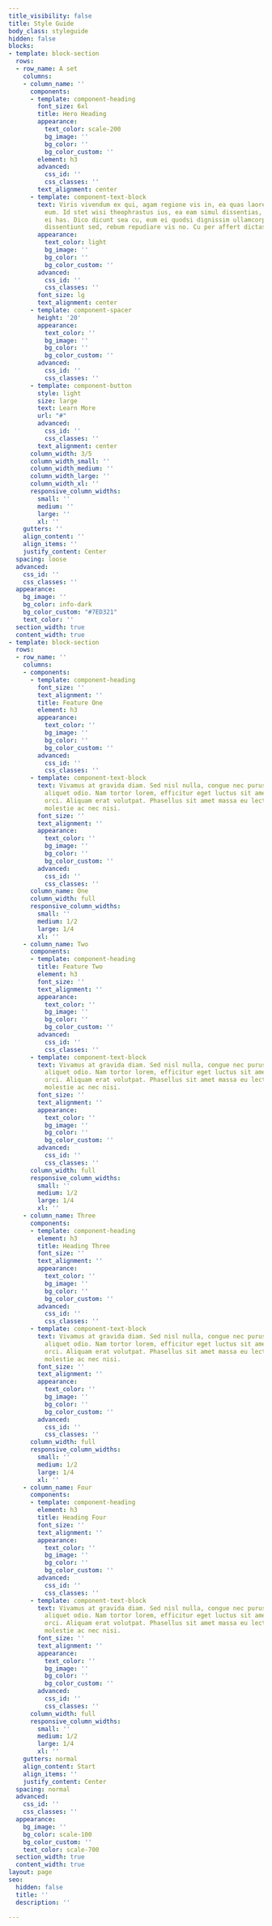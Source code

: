 ```yaml
---
title_visibility: false
title: Style Guide
body_class: styleguide
hidden: false
blocks:
- template: block-section
  rows:
  - row_name: A set
    columns:
    - column_name: ''
      components:
      - template: component-heading
        font_size: 6xl
        title: Hero Heading
        appearance:
          text_color: scale-200
          bg_image: ''
          bg_color: ''
          bg_color_custom: ''
        element: h3
        advanced:
          css_id: ''
          css_classes: ''
        text_alignment: center
      - template: component-text-block
        text: Viris vivendum ex qui, agam regione vis in, ea quas laoreet qualisque
          eum. Id stet wisi theophrastus ius, ea eam simul dissentias, quis vitae
          ei has. Dico dicunt sea cu, eum ei quodsi dignissim ullamcorper. Et explicari
          dissentiunt sed, rebum repudiare vis no. Cu per affert dictas accusata.
        appearance:
          text_color: light
          bg_image: ''
          bg_color: ''
          bg_color_custom: ''
        advanced:
          css_id: ''
          css_classes: ''
        font_size: lg
        text_alignment: center
      - template: component-spacer
        height: '20'
        appearance:
          text_color: ''
          bg_image: ''
          bg_color: ''
          bg_color_custom: ''
        advanced:
          css_id: ''
          css_classes: ''
      - template: component-button
        style: light
        size: large
        text: Learn More
        url: "#"
        advanced:
          css_id: ''
          css_classes: ''
        text_alignment: center
      column_width: 3/5
      column_width_small: ''
      column_width_medium: ''
      column_width_large: ''
      column_width_xl: ''
      responsive_column_widths:
        small: ''
        medium: ''
        large: ''
        xl: ''
    gutters: ''
    align_content: ''
    align_items: ''
    justify_content: Center
  spacing: loose
  advanced:
    css_id: ''
    css_classes: ''
  appearance:
    bg_image: ''
    bg_color: info-dark
    bg_color_custom: "#7ED321"
    text_color: ''
  section_width: true
  content_width: true
- template: block-section
  rows:
  - row_name: ''
    columns:
    - components:
      - template: component-heading
        font_size: ''
        text_alignment: ''
        title: Feature One
        element: h3
        appearance:
          text_color: ''
          bg_image: ''
          bg_color: ''
          bg_color_custom: ''
        advanced:
          css_id: ''
          css_classes: ''
      - template: component-text-block
        text: Vivamus at gravida diam. Sed nisl nulla, congue nec purus quis, porta
          aliquet odio. Nam tortor lorem, efficitur eget luctus sit amet, tempor non
          orci. Aliquam erat volutpat. Phasellus sit amet massa eu lectus tincidunt
          molestie ac nec nisi.
        font_size: ''
        text_alignment: ''
        appearance:
          text_color: ''
          bg_image: ''
          bg_color: ''
          bg_color_custom: ''
        advanced:
          css_id: ''
          css_classes: ''
      column_name: One
      column_width: full
      responsive_column_widths:
        small: ''
        medium: 1/2
        large: 1/4
        xl: ''
    - column_name: Two
      components:
      - template: component-heading
        title: Feature Two
        element: h3
        font_size: ''
        text_alignment: ''
        appearance:
          text_color: ''
          bg_image: ''
          bg_color: ''
          bg_color_custom: ''
        advanced:
          css_id: ''
          css_classes: ''
      - template: component-text-block
        text: Vivamus at gravida diam. Sed nisl nulla, congue nec purus quis, porta
          aliquet odio. Nam tortor lorem, efficitur eget luctus sit amet, tempor non
          orci. Aliquam erat volutpat. Phasellus sit amet massa eu lectus tincidunt
          molestie ac nec nisi.
        font_size: ''
        text_alignment: ''
        appearance:
          text_color: ''
          bg_image: ''
          bg_color: ''
          bg_color_custom: ''
        advanced:
          css_id: ''
          css_classes: ''
      column_width: full
      responsive_column_widths:
        small: ''
        medium: 1/2
        large: 1/4
        xl: ''
    - column_name: Three
      components:
      - template: component-heading
        element: h3
        title: Heading Three
        font_size: ''
        text_alignment: ''
        appearance:
          text_color: ''
          bg_image: ''
          bg_color: ''
          bg_color_custom: ''
        advanced:
          css_id: ''
          css_classes: ''
      - template: component-text-block
        text: Vivamus at gravida diam. Sed nisl nulla, congue nec purus quis, porta
          aliquet odio. Nam tortor lorem, efficitur eget luctus sit amet, tempor non
          orci. Aliquam erat volutpat. Phasellus sit amet massa eu lectus tincidunt
          molestie ac nec nisi.
        font_size: ''
        text_alignment: ''
        appearance:
          text_color: ''
          bg_image: ''
          bg_color: ''
          bg_color_custom: ''
        advanced:
          css_id: ''
          css_classes: ''
      column_width: full
      responsive_column_widths:
        small: ''
        medium: 1/2
        large: 1/4
        xl: ''
    - column_name: Four
      components:
      - template: component-heading
        element: h3
        title: Heading Four
        font_size: ''
        text_alignment: ''
        appearance:
          text_color: ''
          bg_image: ''
          bg_color: ''
          bg_color_custom: ''
        advanced:
          css_id: ''
          css_classes: ''
      - template: component-text-block
        text: Vivamus at gravida diam. Sed nisl nulla, congue nec purus quis, porta
          aliquet odio. Nam tortor lorem, efficitur eget luctus sit amet, tempor non
          orci. Aliquam erat volutpat. Phasellus sit amet massa eu lectus tincidunt
          molestie ac nec nisi.
        font_size: ''
        text_alignment: ''
        appearance:
          text_color: ''
          bg_image: ''
          bg_color: ''
          bg_color_custom: ''
        advanced:
          css_id: ''
          css_classes: ''
      column_width: full
      responsive_column_widths:
        small: ''
        medium: 1/2
        large: 1/4
        xl: ''
    gutters: normal
    align_content: Start
    align_items: ''
    justify_content: Center
  spacing: normal
  advanced:
    css_id: ''
    css_classes: ''
  appearance:
    bg_image: ''
    bg_color: scale-100
    bg_color_custom: ''
    text_color: scale-700
  section_width: true
  content_width: true
layout: page
seo:
  hidden: false
  title: ''
  description: ''

---
```

